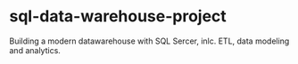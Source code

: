 # sql-data-warehouse-project
Building a modern datawarehouse with SQL Sercer, inlc. ETL, data modeling and analytics.
